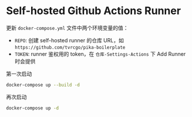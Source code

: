 
# Self-hosted Github Actions Runner

更新 `docker-compose.yml` 文件中两个环境变量的值：

- `REPO`: 创建 self-hosted runner 的仓库 URL，如 `https://github.com/tvrcgo/pika-boilerplate`
- `TOKEN`: runner 鉴权用的 token，在 `仓库-Settings-Actions` 下 Add Runner 时会提供

第一次启动

```bash
docker-compose up --build -d
```

再次启动

```bash
docker-compose up -d
```
